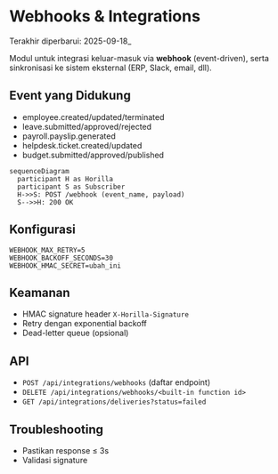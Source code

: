 # Webhooks & Integrations

Terakhir diperbarui: 2025-09-18_

Modul untuk integrasi keluar-masuk via **webhook** (event-driven), serta sinkronisasi ke sistem eksternal (ERP, Slack, email, dll).

## Event yang Didukung
- employee.created/updated/terminated
- leave.submitted/approved/rejected
- payroll.payslip.generated
- helpdesk.ticket.created/updated
- budget.submitted/approved/published

```mermaid
sequenceDiagram
  participant H as Horilla
  participant S as Subscriber
  H->>S: POST /webhook (event_name, payload)
  S-->>H: 200 OK
```

## Konfigurasi
```
WEBHOOK_MAX_RETRY=5
WEBHOOK_BACKOFF_SECONDS=30
WEBHOOK_HMAC_SECRET=ubah_ini
```

## Keamanan
- HMAC signature header `X-Horilla-Signature`
- Retry dengan exponential backoff
- Dead-letter queue (opsional)

## API
- `POST /api/integrations/webhooks` (daftar endpoint)
- `DELETE /api/integrations/webhooks/<built-in function id>`
- `GET /api/integrations/deliveries?status=failed`

## Troubleshooting
- Pastikan response ≤ 3s
- Validasi signature
